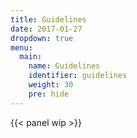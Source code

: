 ```yaml
---
title: Guidelines
date: 2017-01-27
dropdown: true
menu:
  main:
    name: Guidelines
    identifier: guidelines
    weight: 30
    pre: hide
---
```

{{< panel wip >}}
